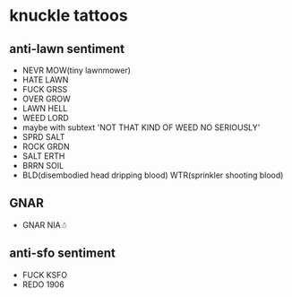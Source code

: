 # knuckle tattoos

## anti-lawn sentiment

 * NEVR MOW(tiny lawnmower)
 * HATE LAWN
 * FUCK GRSS
 * OVER GROW
 * LAWN HELL
 * WEED LORD
  * maybe with subtext 'NOT THAT KIND OF WEED NO SERIOUSLY'
 * SPRD SALT
 * ROCK GRDN
 * SALT ERTH
 * BRRN SOIL
 * BLD(disembodied head dripping blood) WTR(sprinkler shooting blood)

## GNAR

 * GNAR NIA☃

## anti-sfo sentiment

 * FUCK KSFO
 * REDO 1906
